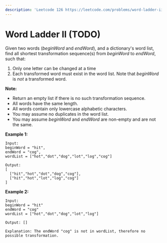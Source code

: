 ```yaml
---
description: 'Leetcode 126 https://leetcode.com/problems/word-ladder-ii/'
---
```


# Word Ladder II \(TODO\)

Given two words \(_beginWord_ and _endWord_\), and a dictionary's word list, find all shortest transformation sequence\(s\) from _beginWord_ to _endWord_, such that:

1. Only one letter can be changed at a time
2. Each transformed word must exist in the word list. Note that _beginWord_ is _not_ a transformed word.

**Note:**

* Return an empty list if there is no such transformation sequence.
* All words have the same length.
* All words contain only lowercase alphabetic characters.
* You may assume no duplicates in the word list.
* You may assume _beginWord_ and _endWord_ are non-empty and are not the same.

**Example 1:**

```text
Input:
beginWord = "hit",
endWord = "cog",
wordList = ["hot","dot","dog","lot","log","cog"]

Output:
[
  ["hit","hot","dot","dog","cog"],
  ["hit","hot","lot","log","cog"]
]
```

**Example 2:**

```text
Input:
beginWord = "hit"
endWord = "cog"
wordList = ["hot","dot","dog","lot","log"]

Output: []

Explanation: The endWord "cog" is not in wordList, therefore no possible transformation.
```



